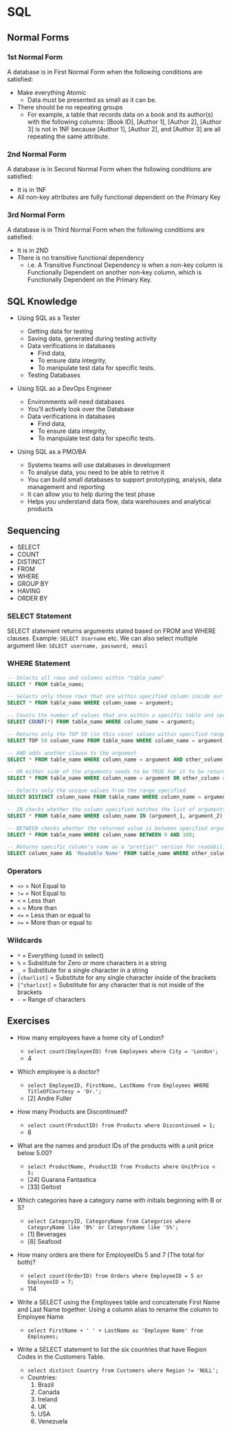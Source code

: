 # SQL

## Normal Forms

### 1st Normal Form

A database is in First Normal Form when the following conditions are satisfied:

- Make everything Atomic
  - Data must be presented as small as it can be.
- There should be no repeating groups
  - For example, a table that records data on a book and its author(s) with the following columns: [Book ID], [Author 1], [Author 2], [Author 3] is not in 1NF because [Author 1], [Author 2], and [Author 3] are all repeating the same attribute.

### 2nd Normal Form

A database is in Second Normal Form when the following conditions are satisfied:

- It is in 1NF
- All non-key attributes are fully functional dependent on the Primary Key

### 3rd Normal Form

A database is in Third Normal Form when the following conditions are satisfied:

- It is in 2ND
- There is no transitive functional dependency
  - i.e. A Transitive Functinoal Dependency is when a non-key column is Functionally Dependent on another non-key column, which is Functionally Dependent on the Primary Key.

## SQL Knowledge

- Using SQL as a Tester
  - Getting data for testing
  - Saving data, generated during testing activity
  - Data verifications in databases
    - Find data,
    - To ensure data integrity,
    - To manipulate test data for specific tests.
  - Testing Databases

- Using SQL as a DevOps Engineer
  - Environments will need databases
  - You'll actively look over the Database
  - Data verifications in databases
    - Find data,
    - To ensure data integrity,
    - To manipulate test data for specific tests.

- Using SQL as a PMO/BA
  - Systems teams will use databases in development
  - To analyse data, you need to be able to retrive it
  - You can build small databases to support prototyping, analysis, data management and reporting
  - It can allow you to help during the test phase
  - Helps you understand data flow, data warehouses and analytical products

## Sequencing

- SELECT
- COUNT
- DISTINCT
- FROM
- WHERE
- GROUP BY
- HAVING
- ORDER BY

### SELECT Statement

SELECT statement returns arguments stated based on FROM and WHERE clauses. Example: `SELECT Username` etc. We can also select multiple argument like: `SELECT username, password, email`

### WHERE Statement

```sql
-- Selects all rows and columns within "table_name"
SELECT * FROM table_name;

-- Selects only those rows that are within specified column inside our table
SELECT * FROM table_name WHERE column_name = argument;

-- Counts the number of values that are within a specific table and specific row
SELECT COUNT(*) FROM table_name WHERE column_name = argument;

-- Returns only the TOP 50 (in this case) values within specified range
SELECT TOP 50 column_name FROM table_name WHERE column_name = argument;

-- AND adds another clause to the argument
SELECT * FROM table_name WHERE column_name = argument AND other_column = other_argument;

-- OR either side of the arguments needs to be TRUE for it to be returned
SELECT * FROM table_name WHERE column_name = argument OR other_column = other_argument;

-- Selects only the unique values from the range specified
SELECT DISTINCT column_name FROM table_name WHERE column_name = argument;

-- IN checks whether the column specified matches the list of arguments
SELECT * FROM table_name WHERE column_name IN (argument_1, argument_2);

-- BETWEEN checks whether the returned value is between specified arguments
SELECT * FROM table_name WHERE column_name BETWEEN 0 AND 100;

-- Returns specific column's name as a "prettier" version for readability
SELECT column_name AS 'Readable Name' FROM table_name WHERE other_column = argument;
```

### Operators

- `<>` = Not Equal to
- `!=` = Not Equal to
- `<` = Less than
- `>` = More than
- `<=` = Less than or equal to
- `>=` = More than or equal to

### Wildcards

- `*` = Everything (used in select)
- `%` = Substitute for Zero or more characters in a string
- `_` = Substitute for a single character in a string
- `[charlist]` = Substitute for any single character inside of the brackets
- `[^charlist]` = Substitute for any character that is not inside of the brackets
- `-` = Range of characters

## Exercises

- How many employees have a home city of London?
  - `select count(EmployeeID) from Employees where City = 'London';`
  - 4

- Which employee is a doctor?
  - `select EmployeeID, FirstName, LastName from Employees WHERE TitleOfCourtesy = 'Dr.';`
  - [2] Andre Fuller

- How many Products are Discontinued?
  - `select count(ProductID) from Products where Discontinued = 1;`
  - 8

- What are the names and product IDs of the products with a unit price below 5.00?
  - `select ProductName, ProductID from Products where UnitPrice < 5;`
  - [24] Guarana Fantastica
  - [33] Geitost

- Which categories have a category name with initials beginning with B or S?
  - `select CategoryID, CategoryName from Categories where CategoryName like 'B%' or CategoryName like 'S%';`
  - [1] Beverages
  - [8] Seafood

- How many orders are there for EmployeeIDs 5 and 7 (The total for both)?
  - `select count(OrderID) from Orders where EmployeeID = 5 or EmployeeID = 7;`
  - 114

- Write a SELECT using the Employees table and concatenate First Name and Last Name together. Using a column alias to rename the column to Employee Name
  - `select FirstName + ' ' + LastName as 'Employee Name' from Employees;`

- Write a SELECT statement to list the six countries that have Region Codes in the Customers Table.
  - `select distinct Country from Customers where Region != 'NULL';`
  - Countries:
    1. Brazil
    2. Canada
    3. Ireland
    4. UK
    5. USA
    6. Venezuela
